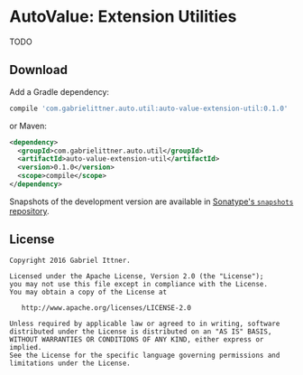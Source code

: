 # AutoValue: Extension Utilities

TODO

## Download

Add a Gradle dependency:

```groovy
compile 'com.gabrielittner.auto.util:auto-value-extension-util:0.1.0'
```

or Maven:
```xml
<dependency>
  <groupId>com.gabrielittner.auto.util</groupId>
  <artifactId>auto-value-extension-util</artifactId>
  <version>0.1.0</version>
  <scope>compile</scope>
</dependency>
```

Snapshots of the development version are available in [Sonatype's `snapshots` repository][snap].

## License


```
Copyright 2016 Gabriel Ittner.

Licensed under the Apache License, Version 2.0 (the "License");
you may not use this file except in compliance with the License.
You may obtain a copy of the License at

   http://www.apache.org/licenses/LICENSE-2.0

Unless required by applicable law or agreed to in writing, software
distributed under the License is distributed on an "AS IS" BASIS,
WITHOUT WARRANTIES OR CONDITIONS OF ANY KIND, either express or implied.
See the License for the specific language governing permissions and
limitations under the License.
```



 [auto]: https://github.com/google/auto
 [snap]: https://oss.sonatype.org/content/repositories/snapshots/
